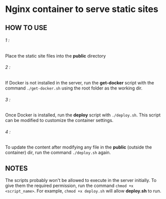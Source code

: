 # Nginx container to serve static sites


## HOW TO USE 


###### 1 : 
Place the static site files into the **public** directory

###### 2 : 
If Docker is not installed in the server, run the **get-docker** script with the command 
```./get-docker.sh``` using the root folder as the working dir.

###### 3 : 
Once Docker is installed, run the **deploy** script with ```./deploy.sh```. This script can be modified to customize the container settings.

###### 4 :
To update the content after modifying any file in the **public** (outside the container) dir, run the command ```./deploy.sh``` again.


## NOTES

The scripts probably won't be allowed to execute in the server initially. To give them the required permission, run the command ```chmod +x <script_name>```. For example, ```chmod +x deploy.sh``` will allow **deploy.sh** to run.